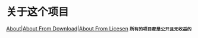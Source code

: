 # 关于这个项目
[About](av10492/about.htm)|[About From Download](av10492/about.htm?download)|[About From Licesen](av10492/about.htm?licesen)
<b><code>所有的项目都是公开且无收益的<code><b>
